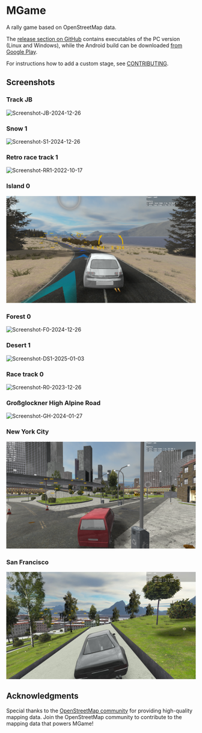 # MGame

A rally game based on OpenStreetMap data.

The [release section on GitHub](https://github.com/gre-42/MGame/releases) contains executables of the PC version (Linux and Windows), while the Android build can be downloaded [from Google Play](https://play.google.com/store/apps/details?id=com.hallo2hallo.vanillarally).

For instructions how to add a custom stage, see [CONTRIBUTING](CONTRIBUTING.md).

## Screenshots

### Track JB
![Screenshot-JB-2024-12-26](media/Screenshot-JB-2024-12-26.png)

### Snow 1
![Screenshot-S1-2024-12-26](media/Screenshot-S1-2024-12-26.png)

### Retro race track 1
![Screenshot-RR1-2022-10-17](media/Screenshot-RR1-2023-02-25.png)

### Island 0
![Screenshot-I0-2025-06-01](media/Screenshot-I0-2025-06-01.png)

### Forest 0
![Screenshot-F0-2024-12-26](media/Screenshot-F0-2024-12-26.png)

### Desert 1
![Screenshot-DS1-2025-01-03](media/Screenshot-DS1-2025-01-03.png)

### Race track 0
![Screenshot-R0-2023-12-26](media/Screenshot-R0-2024-12-26.png)

### Großglockner High Alpine Road
![Screenshot-GH-2024-01-27](media/Screenshot-GH-2024-12-26.png)

### New York City
![Screenshot-NYC-2025-05-05](media/Screenshot-NYC-2025-05-05.png)

### San Francisco
![Screenshot-SF-2025-04-21](media/Screenshot-SF-2025-04-21.jpg)

## Acknowledgments  

Special thanks to the [OpenStreetMap community](https://www.openstreetmap.org/) for
providing high-quality mapping data. Join the OpenStreetMap community to contribute
to the mapping data that powers MGame!
